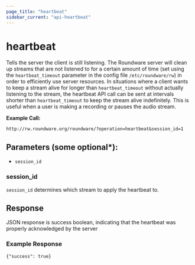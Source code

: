 ```yaml
---
page_title: "heartbeat"
sidebar_current: "api-heartbeat"
---
```


# heartbeat

Tells the server the client is still listening. The Roundware server will clean up streams that are not listened to
for a certain amount of time (set using the `heartbeat_timeout` parameter in the config file `/etc/roundware/rw`) in
order to efficiently use server resources.  In situations where a client wants to keep a stream alive for longer than
`heartbeat_timeout` without actually listening to the stream, the heartbeat API call can be sent at intervals shorter
than `heartbeat_timeout` to keep the stream alive indefinitely.  This is useful when a user is making a recording or
pauses the audio stream.

**Example Call:**

```
http://rw.roundware.org/roundware/?operation=heartbeat&session_id=1
```

## Parameters (some optional*):

* `session_id`

### session_id

`session_id` determines which stream to apply the heartbeat to.


## Response

JSON response is success boolean, indicating that the heartbeat was properly acknowledged by the server

### Example Response

```
{"success": true}
```
